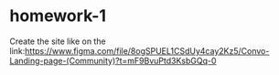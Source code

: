 # homework-1
Create the site like on the link:https://www.figma.com/file/8ogSPUEL1CSdUy4cay2Kz5/Convo-Landing-page-(Community)?t=mF9BvuPtd3KsbGQq-0

